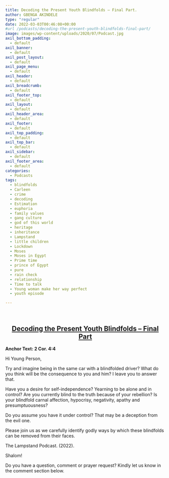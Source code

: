```yaml
---
title: Decoding the Present Youth Blindfolds – Final Part.
author: GBENGA AKINDELE
type: "regular"
date: 2022-03-03T00:46:08+00:00
#url /podcasts/decoding-the-present-youth-blindfolds-final-part/
image: images/wp-content/uploads/2020/07/Podcast.jpg
axil_bottom_padding:
  - default
axil_banner:
  - default
axil_post_layout:
  - default
axil_page_menu:
  - default
axil_header:
  - default
axil_breadcrumb:
  - default
axil_footer_top:
  - default
axil_layout:
  - default
axil_header_area:
  - default
axil_footer:
  - default
axil_top_padding:
  - default
axil_top_bar:
  - default
axil_sidebar:
  - default
axil_footer_area:
  - default
categories:
  - Podcasts
tags:
  - blindfolds
  - Carleen
  - crime
  - decoding
  - Estimation
  - euphoria
  - family values
  - gang culture
  - god of this world
  - heritage
  - inheritance
  - Lampstand
  - little children
  - Lockdown
  - Moses
  - Moses in Egypt
  - Prime time
  - prince of Egypt
  - pure
  - rain check
  - relationship
  - Time to talk
  - Young woman make her way perfect
  - youth episode

---
```

&nbsp;

<h2 style="text-align: center;">
  <strong><u>Decoding the Present Youth Blindfolds – Final Part</u></strong>
</h2>

**Anchor Text: 2 Cor. 4:4**

Hi Young Person,

Try and imagine being in the same car with a blindfolded driver? What do you think will be the consequence to you and him? I leave you to answer that.

Have you a desire for self-independence? Yearning to be alone and in control? Are you currently blind to the truth because of your rebellion? Is your blindfold carnal affection, hypocrisy, negativity, apathy and presumptuousness?

Do you assume you have it under control? That may be a deception from the evil one.

Please join us as we carefully identify godly ways by which these blindfolds can be removed from their faces.



The Lampstand Podcast. (2022).

Shalom!

Do you have a question, comment or prayer request? Kindly let us know in the comment section below.